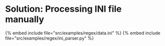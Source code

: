 # Solution: Processing INI file manually

{% embed include file="src/examples/regex/data.ini" %}
{% embed include file="src/examples/regex/ini_parser.py" %}



